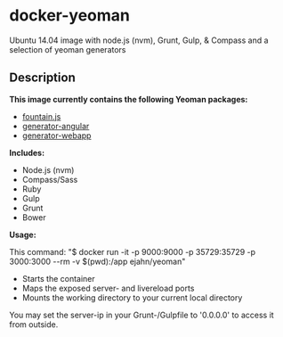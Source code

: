 # docker-yeoman
Ubuntu 14.04 image with node.js (nvm), Grunt, Gulp, &amp; Compass and a selection of yeoman generators

## Description

**This image currently contains the following Yeoman packages:**
* [fountain.js](https://github.com/FountainJS/generator-fountain-webapp)
* [generator-angular](https://github.com/yeoman/generator-angular)
* [generator-webapp](https://github.com/yeoman/generator-webapp)

**Includes:**

* Node.js (nvm)
* Compass/Sass
* Ruby
* Gulp
* Grunt
* Bower

**Usage:**

This command: "$ docker run -it -p 9000:9000 -p 35729:35729 -p 3000:3000 --rm -v $(pwd):/app ejahn/yeoman"
* Starts the container
* Maps the exposed server- and livereload ports
* Mounts the working directory to your current local directory

You may set the server-ip in your Grunt-/Gulpfile to '0.0.0.0' to access it from outside.
